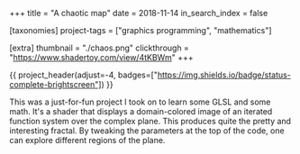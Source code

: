 +++
title = "A chaotic map"
date = 2018-11-14
in_search_index = false

[taxonomies]
project-tags = ["graphics programming", "mathematics"]

[extra]
thumbnail = "./chaos.png"
clickthrough = "https://www.shadertoy.com/view/4tKBWm"
+++

{{ project_header(adjust=-4, badges=["https://img.shields.io/badge/status-complete-brightscreen"]) }}

This was a just-for-fun project I took on to learn some GLSL and some math. It's a shader that displays a domain-colored image of an iterated function system over the complex plane. This produces quite the pretty and interesting fractal. By tweaking the parameters at the top of the code, one can explore different regions of the plane.